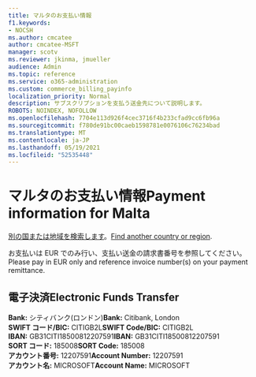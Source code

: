 ```yaml
---
title: マルタのお支払い情報
f1.keywords:
- NOCSH
ms.author: cmcatee
author: cmcatee-MSFT
manager: scotv
ms.reviewer: jkinma, jmueller
audience: Admin
ms.topic: reference
ms.service: o365-administration
ms.custom: commerce_billing_payinfo
localization_priority: Normal
description: サブスクリプションを支払う送金先について説明します。
ROBOTS: NOINDEX, NOFOLLOW
ms.openlocfilehash: 7704e113d926f4cec3716f4b233cfad9cc6fb96a
ms.sourcegitcommit: f780de91bc00caeb1598781e0076106c76234bad
ms.translationtype: MT
ms.contentlocale: ja-JP
ms.lasthandoff: 05/19/2021
ms.locfileid: "52535448"
---
```

# <a name="payment-information-for-malta"></a><span data-ttu-id="b80c9-103">マルタのお支払い情報</span><span class="sxs-lookup"><span data-stu-id="b80c9-103">Payment information for Malta</span></span>

<span data-ttu-id="b80c9-104">[別の国または地域を検索します](../billing-and-payments/pay-for-your-subscription.md)。</span><span class="sxs-lookup"><span data-stu-id="b80c9-104">[Find another country or region](../billing-and-payments/pay-for-your-subscription.md).</span></span>

<span data-ttu-id="b80c9-105">お支払いは EUR でのみ行い、支払い送金の請求書番号を参照してください。</span><span class="sxs-lookup"><span data-stu-id="b80c9-105">Please pay in EUR only and reference invoice number(s) on your payment remittance.</span></span>

## <a name="electronic-funds-transfer"></a><span data-ttu-id="b80c9-106">電子決済</span><span class="sxs-lookup"><span data-stu-id="b80c9-106">Electronic Funds Transfer</span></span>

<span data-ttu-id="b80c9-107">**Bank:** シティバンク(ロンドン)</span><span class="sxs-lookup"><span data-stu-id="b80c9-107">**Bank:** Citibank, London</span></span>  
<span data-ttu-id="b80c9-108">**SWIFT コード/BIC:** CITIGB2L</span><span class="sxs-lookup"><span data-stu-id="b80c9-108">**SWIFT Code/BIC:** CITIGB2L</span></span>  
<span data-ttu-id="b80c9-109">**IBAN:** GB31CITI18500812207591</span><span class="sxs-lookup"><span data-stu-id="b80c9-109">**IBAN:** GB31CITI18500812207591</span></span>  
<span data-ttu-id="b80c9-110">**SORT コード:** 185008</span><span class="sxs-lookup"><span data-stu-id="b80c9-110">**SORT Code:** 185008</span></span>  
<span data-ttu-id="b80c9-111">**アカウント番号:** 12207591</span><span class="sxs-lookup"><span data-stu-id="b80c9-111">**Account Number:** 12207591</span></span>  
<span data-ttu-id="b80c9-112">**アカウント名:** MICROSOFT</span><span class="sxs-lookup"><span data-stu-id="b80c9-112">**Account Name:** MICROSOFT</span></span>
